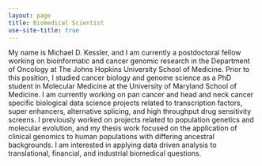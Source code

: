 ```yaml
---
layout: page
title: Biomedical Scientist
use-site-title: true
---
```


My name is Michael D. Kessler, and I am currently a postdoctoral fellow working on bioinformatic and cancer genomic research in the Department of Oncology at The Johns Hopkins University School of Medicine. Prior to this position, I studied cancer biology and genome science as a PhD student in Molecular Medicine at the University of Maryland School of Medicine. I am currently working on pan cancer and head and neck cancer specific biological data science projects related to transcription factors, super enhancers, alternative splicing, and high throughput drug sensitivity screens. I previously worked on projects related to population genetics and molecular evolution, and my thesis work focused on the application of clinical genomics to human populations with differing ancestral backgrounds. I am interested in applying data driven analysis to translational, financial, and industrial biomedical questions.
